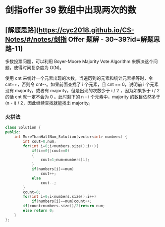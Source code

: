 # 剑指offer 39 数组中出现两次的数

## [解题思路](https://cyc2018.github.io/CS-Notes/#/notes/剑指 Offer 题解 - 30~39?id=解题思路-11)

多数投票问题，可以利用 Boyer-Moore Majority Vote Algorithm 来解决这个问题，使得时间复杂度为 O(N)。

使用 cnt 来统计一个元素出现的次数，当遍历到的元素和统计元素相等时，令 cnt++，否则令 cnt--。如果前面查找了 i 个元素，且 cnt == 0，说明前 i 个元素没有 majority，或者有 majority，但是出现的次数少于 i / 2 ，因为如果多于 i / 2 的话 cnt 就一定不会为 0 。此时剩下的 n - i 个元素中，majority 的数目依然多于 (n - i) / 2，因此继续查找就能找出 majority。

### 火拼法

```cpp
class Solution {
public:
    int MoreThanHalfNum_Solution(vector<int> numbers) {
    	int cout=0,num;
        for(int i=0;i<numbers.size();i++){
            if(i==0||cout==0)
            {
                cout=1;num=numbers[i];
            }
            if(numbers[i]==num)
                cout++;
            else
                cout--;
        }
        count=0;
        for(int i=0;i<numbers.size();i++)
            if(numbers[i]==num)count++;
        if(count>numbers.size()/2)return num;
        else return 0;
    }
};
```

